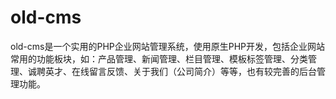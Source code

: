 # old-cms
old-cms是一个实用的PHP企业网站管理系统，使用原生PHP开发，包括企业网站常用的功能板块，如：产品管理、新闻管理、栏目管理、模板标签管理、分类管理、诚聘英才、在线留言反馈、关于我们（公司简介）等等，也有较完善的后台管理功能。
